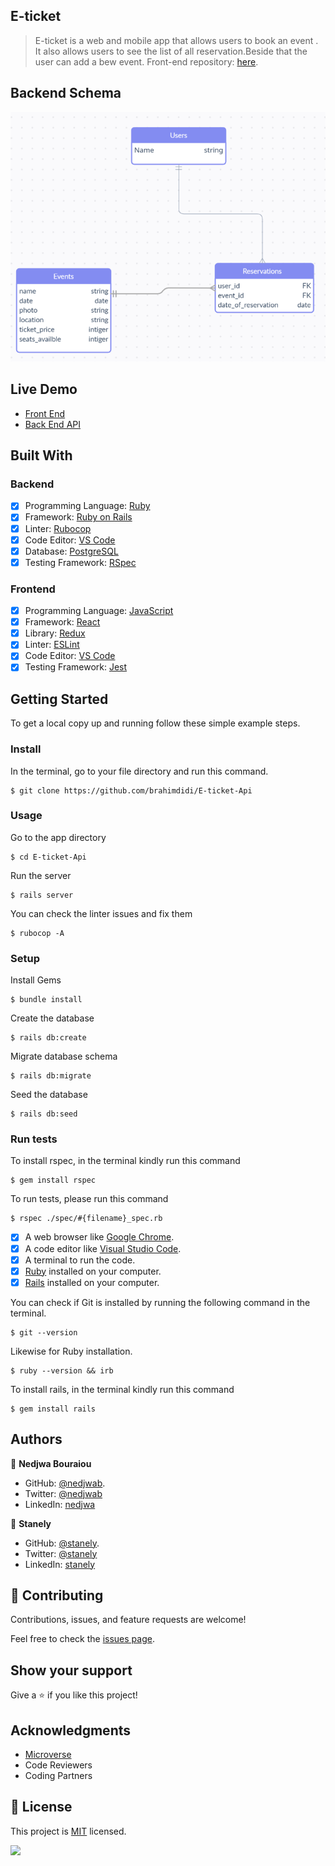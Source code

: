 

## E-ticket

> E-ticket is a web and mobile app that allows users to book an event . It also allows users to see the list of all reservation.Beside that the user can add a bew event.
>Front-end repository: [here](https://github.com/nedjwab/e-ticket-frontend).

## Backend Schema
![here](https://github.com/brahimdidi/E-ticket-Api/blob/auth/Image20221020000256.png)

## Live Demo
- [Front End](https://e-ticket-events.herokuapp.com/) 
- [Back End API](https://radiant-island-08872.herokuapp.com/)

## Built With

### Backend

- [x] Programming Language: [Ruby](https://www.ruby-lang.org/en/)
- [x] Framework: [Ruby on Rails](https://rubyonrails.org/)
- [x] Linter: [Rubocop](https://rubocop.org/)
- [x] Code Editor: [VS Code](https://code.visualstudio.com/)
- [x] Database: [PostgreSQL](https://www.postgresql.org/)
- [x] Testing Framework: [RSpec](https://rspec.info/)

### Frontend

- [x] Programming Language: [JavaScript](https://www.javascript.com/)
- [x] Framework: [React](https://reactjs.org/)
- [x] Library: [Redux](https://redux.js.org/)
- [x] Linter: [ESLint](https://eslint.org/)
- [x] Code Editor: [VS Code](https://code.visualstudio.com/)
- [x] Testing Framework: [Jest](https://jestjs.io/)

## Getting Started

To get a local copy up and running follow these simple example steps.

### Install

In the terminal, go to your file directory and run this command.

```
$ git clone https://github.com/brahimdidi/E-ticket-Api
```

### Usage

Go to the app directory
```
$ cd E-ticket-Api
```

Run the server
```
$ rails server
```

You can check the linter issues and fix them
```
$ rubocop -A
```

### Setup

Install Gems
```
$ bundle install
```

Create the database
```
$ rails db:create
```

Migrate database schema
```
$ rails db:migrate
```

Seed the database
```
$ rails db:seed
```

### Run tests

To install rspec, in the terminal kindly run this command

```
$ gem install rspec
```

To run tests, please run this command
```
$ rspec ./spec/#{filename}_spec.rb
```

- [x] A web browser like [Google Chrome](https://www.google.com/chrome/).
- [x] A code editor like [Visual Studio Code](https://code.visualstudio.com/).
- [x] A terminal to run the code.
- [x] [Ruby](https://www.ruby-lang.org/en/) installed on your computer.
- [x] [Rails](https://rubyonrails.org/) installed on your computer.

You can check if Git is installed by running the following command in the terminal.
```
$ git --version
```

Likewise for Ruby installation.
```
$ ruby --version && irb
```

To install rails, in the terminal kindly run this command
```
$ gem install rails
```
## Authors

👤 **Nedjwa Bouraiou**

- GitHub: [@nedjwab](https://github.com/nedjwab).
- Twitter: [@nedjwab](https://twitter.com/ned_jwa)
- LinkedIn: [nedjwa](https://www.linkedin.com/in/nedjwa-bouraiou/)

👤 **Stanely** 

- GitHub: [@stanely](https://github.com/Stanleeeeee).
- Twitter: [@stanely](https://github.com/Stanleeeeee)
- LinkedIn: [stanely](https://github.com/Stanleeeeee)


## 🤝 Contributing

Contributions, issues, and feature requests are welcome!

Feel free to check the [issues page](https://github.com/brahimdidi/E-ticket-Api/issues).

## Show your support

Give a ⭐️ if you like this project!

## Acknowledgments

- [Microverse](https://www.microverse.org/)
- Code Reviewers
- Coding Partners

## 📝 License

This project is [MIT](./MIT.md) licensed.

![](https://img.shields.io/badge/Microverse-blueviolet)
